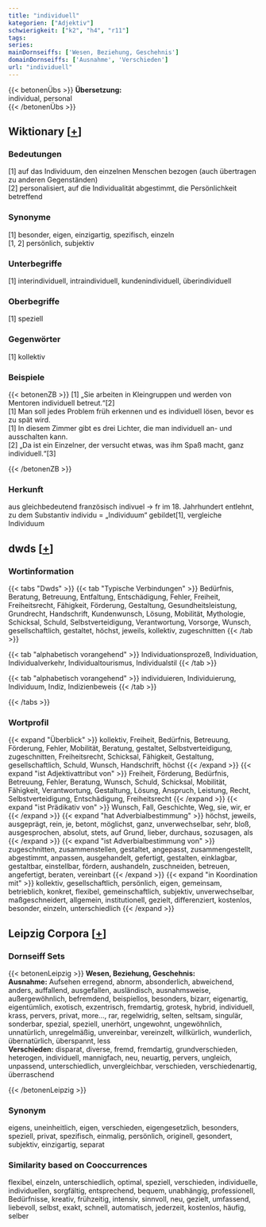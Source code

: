 ```yaml
---
title: "individuell"
kategorien: ["Adjektiv"]
schwierigkeit: ["k2", "h4", "r11"]
tags:
series:
mainDornseiffs: ['Wesen, Beziehung, Geschehnis']
domainDornseiffs: ['Ausnahme', 'Verschieden']
url: "individuell"
---
```


{{< betonenÜbs >}}
**Übersetzung:**  
individual, personal  
{{< /betonenÜbs >}}

## Wiktionary [[+](https://de.wiktionary.org/wiki/individuell)]

### Bedeutungen
[1] auf das Individuum, den einzelnen Menschen bezogen (auch übertragen zu anderen Gegenständen)  
[2] personalisiert, auf die Individualität abgestimmt, die Persönlichkeit betreffend  

### Synonyme
[1] besonder, eigen, einzigartig, spezifisch, einzeln  
[1, 2] persönlich, subjektiv  

### Unterbegriffe
[1] interindividuell, intraindividuell, kundenindividuell, überindividuell  

### Oberbegriffe
[1] speziell  

### Gegenwörter
[1] kollektiv  

### Beispiele
{{< betonenZB >}}
[1] „Sie arbeiten in Kleingruppen und werden von Mentoren individuell betreut.“[2]  
[1] Man soll jedes Problem früh erkennen und es individuell lösen, bevor es zu spät wird.  
[1] In diesem Zimmer gibt es drei Lichter, die man individuell an- und ausschalten kann.  
[2] „Da ist ein Einzelner, der versucht etwas, was ihm Spaß macht, ganz individuell.“[3]  

{{< /betonenZB >}}
### Herkunft
aus gleichbedeutend französisch indivuel → fr im 18. Jahrhundert entlehnt, zu dem Substantiv individu = „Individuum“ gebildet[1], vergleiche Individuum  



## dwds [[+](https://www.dwds.de/wb/individuell)]

### Wortinformation
{{< tabs "Dwds" >}}
{{< tab "Typische Verbindungen" >}}
Bedürfnis, Beratung, Betreuung, Entfaltung, Entschädigung, Fehler, Freiheit, Freiheitsrecht, Fähigkeit, Förderung, Gestaltung, Gesundheitsleistung, Grundrecht, Handschrift, Kundenwunsch, Lösung, Mobilität, Mythologie, Schicksal, Schuld, Selbstverteidigung, Verantwortung, Vorsorge, Wunsch, gesellschaftlich, gestaltet, höchst, jeweils, kollektiv, zugeschnitten
{{< /tab >}}

{{< tab "alphabetisch vorangehend" >}}
Individuationsprozeß, Individuation, Individualverkehr, Individualtourismus, Individualstil
{{< /tab >}}

{{< tab "alphabetisch vorangehend" >}}
individuieren, Individuierung, Individuum, Indiz, Indizienbeweis
{{< /tab >}}

{{< /tabs >}}

### Wortprofil
{{< expand "Überblick" >}} kollektiv, Freiheit, Bedürfnis, Betreuung, Förderung, Fehler, Mobilität, Beratung, gestaltet, Selbstverteidigung, zugeschnitten, Freiheitsrecht, Schicksal, Fähigkeit, Gestaltung, gesellschaftlich, Schuld, Wunsch, Handschrift, höchst {{< /expand >}}
{{< expand "ist Adjektivattribut von" >}} Freiheit, Förderung, Bedürfnis, Betreuung, Fehler, Beratung, Wunsch, Schuld, Schicksal, Mobilität, Fähigkeit, Verantwortung, Gestaltung, Lösung, Anspruch, Leistung, Recht, Selbstverteidigung, Entschädigung, Freiheitsrecht {{< /expand >}}
{{< expand "ist Prädikativ von" >}} Wunsch, Fall, Geschichte, Weg, sie, wir, er {{< /expand >}}
{{< expand "hat Adverbialbestimmung" >}} höchst, jeweils, ausgeprägt, rein, je, betont, möglichst, ganz, unverwechselbar, sehr, bloß, ausgesprochen, absolut, stets, auf Grund, lieber, durchaus, sozusagen, als {{< /expand >}}
{{< expand "ist Adverbialbestimmung von" >}} zugeschnitten, zusammenstellen, gestaltet, angepasst, zusammengestellt, abgestimmt, anpassen, ausgehandelt, gefertigt, gestalten, einklagbar, gestaltbar, einstellbar, fördern, aushandeln, zuschneiden, betreuen, angefertigt, beraten, vereinbart {{< /expand >}}
{{< expand "in Koordination mit" >}} kollektiv, gesellschaftlich, persönlich, eigen, gemeinsam, betrieblich, konkret, flexibel, gemeinschaftlich, subjektiv, unverwechselbar, maßgeschneidert, allgemein, institutionell, gezielt, differenziert, kostenlos, besonder, einzeln, unterschiedlich {{< /expand >}}

## Leipzig Corpora [[+](https://corpora.uni-leipzig.de/en/res?word=individuell&corpusId=deu_newscrawl-public_2018)]

### Dornseiff Sets
{{< betonenLeipzig >}}
**Wesen, Beziehung, Geschehnis:**  
**Ausnahme:** Aufsehen erregend, abnorm, absonderlich, abweichend, anders, auffallend, ausgefallen, ausländisch, ausnahmsweise, außergewöhnlich, befremdend, beispiellos, besonders, bizarr, eigenartig, eigentümlich, exotisch, exzentrisch, fremdartig, grotesk, hybrid, individuell, krass, pervers, privat, more..., rar, regelwidrig, selten, seltsam, singulär, sonderbar, spezial, speziell, unerhört, ungewohnt, ungewöhnlich, unnatürlich, unregelmäßig, unvereinbar, vereinzelt, willkürlich, wunderlich, übernatürlich, überspannt, less  
**Verschieden:** disparat, diverse, fremd, fremdartig, grundverschieden, heterogen, individuell, mannigfach, neu, neuartig, pervers, ungleich, unpassend, unterschiedlich, unvergleichbar, verschieden, verschiedenartig, überraschend  

{{< /betonenLeipzig >}}

### Synonym
eigens, uneinheitlich, eigen, verschieden, eigengesetzlich, besonders, speziell, privat, spezifisch, einmalig, persönlich, originell, gesondert, subjektiv, einzigartig, separat


### Similarity based on Cooccurrences
flexibel, einzeln, unterschiedlich, optimal, speziell, verschieden, individuelle, individuellen, sorgfältig, entsprechend, bequem, unabhängig, professionell, Bedürfnisse, kreativ, frühzeitig, intensiv, sinnvoll, neu, gezielt, umfassend, liebevoll, selbst, exakt, schnell, automatisch, jederzeit, kostenlos, häufig, selber

